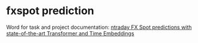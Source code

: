 # fxspot prediction

Word for task and project documentation: [ntraday FX Spot predictions with state-of-the-art Transformer and Time Embeddings](https://onedrive.live.com/View.aspx?resid=CBDEAB06F9642D15!105)
